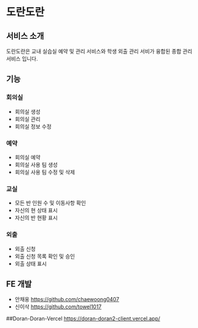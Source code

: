 # 도란도란

## 서비스 소개
도란도란은 교내 실습실 예약 및 관리 서비스와 학생 외출 관리 서비가 융합된 종합 관리 서비스 입니다.

## 기능 

### **회의실**
 - 회의실 생성
 - 회의실 관리
 - 회의실 정보 수정

### **예약**
 - 회의실 예약
 - 회의실 사용 팀 생성
 - 회의실 사용 팀 수정 및 삭제

### **교실**
 - 모든 반 인원 수 및 이동사항 확인
 - 자신의 현 상태 표시
 - 자신의 반 현황 표시

### **외출**
 - 외출 신청
 - 외출 신청 목록 확인 및 승인
 - 외출 상태 표시


## FE 개발 
 - 안채웅 https://github.com/chaewoong0407
 - 신이삭 https://github.com/towel1017


##Doran-Doran-Vercel
https://doran-doran2-client.vercel.app/
